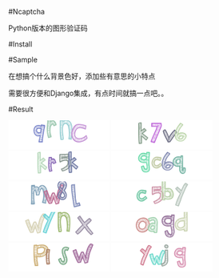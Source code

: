 #Ncaptcha

Python版本的图形验证码

#Install


#Sample

在想搞个什么背景色好，添加些有意思的小特点

需要很方便和Django集成，有点时间就搞一点吧。。



#Result

![](https://github.com/Cicero-Zhao/Ncaptcha/blob/master/test/test_out/img0.png?raw=true)
![](https://github.com/Cicero-Zhao/Ncaptcha/blob/master/test/test_out/img1.png?raw=true)
![](https://github.com/Cicero-Zhao/Ncaptcha/blob/master/test/test_out/img2.png?raw=true)
![](https://github.com/Cicero-Zhao/Ncaptcha/blob/master/test/test_out/img3.png?raw=true)
![](https://github.com/Cicero-Zhao/Ncaptcha/blob/master/test/test_out/img4.png?raw=true)
![](https://github.com/Cicero-Zhao/Ncaptcha/blob/master/test/test_out/img5.png?raw=true)
![](https://github.com/Cicero-Zhao/Ncaptcha/blob/master/test/test_out/img6.png?raw=true)
![](https://github.com/Cicero-Zhao/Ncaptcha/blob/master/test/test_out/img7.png?raw=true)
![](https://github.com/Cicero-Zhao/Ncaptcha/blob/master/test/test_out/img8.png?raw=true)
![](https://github.com/Cicero-Zhao/Ncaptcha/blob/master/test/test_out/img9.png?raw=true)
